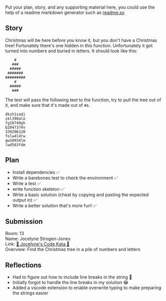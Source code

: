 Put your plan, story, and any supporting material here, you could use the help of a readme markdown generator such as [readme.so](https://readme.so/)

## Story

Christmas will be here before you know it, but you don't have a Christmas tree! Fortunately there's one hidden in this function. Unfortunately it got turned into numbers and buried in letters. It should look like this:

```
    #    
   ###   
  #####  
 ####### 
#########
    #    
  #####  
   ###   
```
The test will pass the following text to the function, try to pull the tree out of it, and make sure that it's made out of `#`s.

```
dksh1sadj
skl398alo
fg10749gh
b2047374v
339206120
folw4ldrw
qw10934lm
lwd563fdm
```

## Plan

- Install dependencies ✅
- Write a barebones test to check the environment ✅
- Write a test ✅
- write function skeleton ✅
- Write a basic solution (cheat by copying and pasting the expected output in) ✅
- Write a better solution that's more fun! ✅

## Submission

Room: 13  
Name: Jocelyne Strogen-Jones  
Link: [🎄 Jocelyne's Code Kata 🎄](https://github.com/SchoolOfCode/bc17-w6-hackathon-make-a-codewars-challenge-v3-WaferMouse)  
Overview: Find the Christmas tree in a pile of numbers and letters  

## Reflections
- Had to figure out how to include line breaks in the string 🤔
- Initially forgot to handle the line breaks in my solution 😂
- Added a vscode extension to enable overwrite typing to make preparing the strings easier